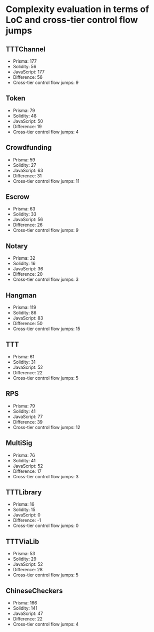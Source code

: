 # Complexity evaluation in terms of LoC and cross-tier control flow jumps 
 
## TTTChannel

- Prisma: 177
- Solidity: 56
- JavaScript: 177
- Difference: 56
- Cross-tier control flow jumps: 9
 
## Token

- Prisma: 79
- Solidity: 48
- JavaScript: 50
- Difference: 19
- Cross-tier control flow jumps: 4
 
## Crowdfunding

- Prisma: 59
- Solidity: 27
- JavaScript: 63
- Difference: 31
- Cross-tier control flow jumps: 11
 
## Escrow

- Prisma: 63
- Solidity: 33
- JavaScript: 56
- Difference: 26
- Cross-tier control flow jumps: 9
 
## Notary

- Prisma: 32
- Solidity: 16
- JavaScript: 36
- Difference: 20
- Cross-tier control flow jumps: 3
 
## Hangman

- Prisma: 119
- Solidity: 86
- JavaScript: 83
- Difference: 50
- Cross-tier control flow jumps: 15
 
## TTT

- Prisma: 61
- Solidity: 31
- JavaScript: 52
- Difference: 22
- Cross-tier control flow jumps: 5
 
## RPS

- Prisma: 79
- Solidity: 41
- JavaScript: 77
- Difference: 39
- Cross-tier control flow jumps: 12
 
## MultiSig

- Prisma: 76
- Solidity: 41
- JavaScript: 52
- Difference: 17
- Cross-tier control flow jumps: 3
 
## TTTLibrary

- Prisma: 16
- Solidity: 15
- JavaScript: 0
- Difference: -1
- Cross-tier control flow jumps: 0
 
## TTTViaLib

- Prisma: 53
- Solidity: 29
- JavaScript: 52
- Difference: 28
- Cross-tier control flow jumps: 5
 
## ChineseCheckers

- Prisma: 166
- Solidity: 141
- JavaScript: 47
- Difference: 22
- Cross-tier control flow jumps: 4
 
